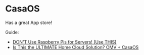 # CasaOS
Has a great App store!

Guide:
- [DON'T Use Raspberry Pis for Servers! (Use THIS)](https://youtu.be/aKmKo_Ua7rQ)
- [Is This the ULTIMATE Home Cloud Solution? OMV + CasaOS](https://youtu.be/UWlrodHF1EE)
